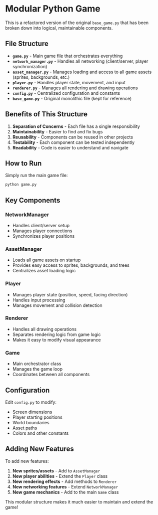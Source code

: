 # Modular Python Game

This is a refactored version of the original `base_game.py` that has been broken down into logical, maintainable components.

## File Structure

- **`game.py`** - Main game file that orchestrates everything
- **`network_manager.py`** - Handles all networking (client/server, player synchronization)
- **`asset_manager.py`** - Manages loading and access to all game assets (sprites, backgrounds, etc.)
- **`player.py`** - Handles player state, movement, and input
- **`renderer.py`** - Manages all rendering and drawing operations
- **`config.py`** - Centralized configuration and constants
- **`base_game.py`** - Original monolithic file (kept for reference)

## Benefits of This Structure

1. **Separation of Concerns** - Each file has a single responsibility
2. **Maintainability** - Easier to find and fix bugs
3. **Reusability** - Components can be reused in other projects
4. **Testability** - Each component can be tested independently
5. **Readability** - Code is easier to understand and navigate

## How to Run

Simply run the main game file:
```bash
python game.py
```

## Key Components

### NetworkManager
- Handles client/server setup
- Manages player connections
- Synchronizes player positions

### AssetManager
- Loads all game assets on startup
- Provides easy access to sprites, backgrounds, and trees
- Centralizes asset loading logic

### Player
- Manages player state (position, speed, facing direction)
- Handles input processing
- Manages movement and collision detection

### Renderer
- Handles all drawing operations
- Separates rendering logic from game logic
- Makes it easy to modify visual appearance

### Game
- Main orchestrator class
- Manages the game loop
- Coordinates between all components

## Configuration

Edit `config.py` to modify:
- Screen dimensions
- Player starting positions
- World boundaries
- Asset paths
- Colors and other constants

## Adding New Features

To add new features:
1. **New sprites/assets** - Add to `AssetManager`
2. **New player abilities** - Extend the `Player` class
3. **New rendering effects** - Add methods to `Renderer`
4. **New networking features** - Extend `NetworkManager`
5. **New game mechanics** - Add to the main `Game` class

This modular structure makes it much easier to maintain and extend the game!
